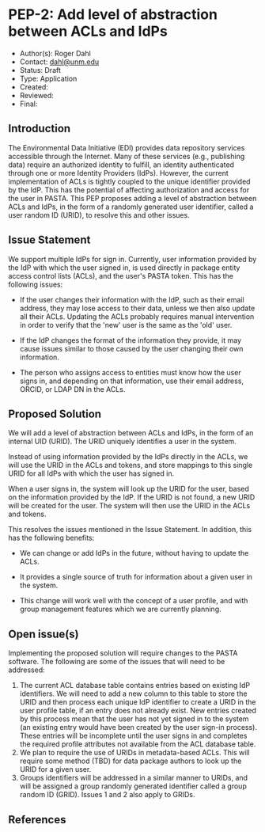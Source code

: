 # PEP-2: Add level of abstraction between ACLs and IdPs

- Author(s): Roger Dahl
- Contact: dahl@unm.edu
- Status: Draft
- Type: Application
- Created:
- Reviewed:
- Final:


## Introduction

The Environmental Data Initiative (EDI) provides data repository services accessible through the Internet. Many of these services (e.g., publishing data) require an authorized identity to fulfill, an identity authenticated through one or more Identity Providers (IdPs). However, the current implementation of ACLs is tightly coupled to the unique identifier provided by the IdP. This has the potential of affecting authorization and access for the user in PASTA. This PEP proposes adding a level of abstraction between ACLs and IdPs, in the form of a randomly generated user identifier, called a user random ID (URID), to resolve this and other issues.

## Issue Statement

We support multiple IdPs for sign in. Currently, user information provided by the IdP with which the user signed in, is used directly in package entity access control lists (ACLs), and the user's PASTA token. This has the following issues:

- If the user changes their information with the IdP, such as their email address, they may lose access to their data, unless we then also update all their ACLs. Updating the ACLs probably requires manual intervention in order to verify that the 'new' user is the same as the 'old' user.

- If the IdP changes the format of the information they provide, it may cause issues similar to those caused by the user changing their own information.

- The person who assigns access to entities must know how the user signs in, and depending on that information, use their email address, ORCID, or LDAP DN in the ACLs.

## Proposed Solution

We will add a level of abstraction between ACLs and IdPs, in the form of an internal UID (URID). The URID uniquely identifies a user in the system. 

Instead of using information provided by the IdPs directly in the ACLs, we will use the URID in the ACLs and tokens, and store mappings to this single URID for all IdPs with which the user has signed in.

When a user signs in, the system will look up the URID for the user, based on the information provided by the IdP. If the URID is not found, a new URID will be created for the user. The system will then use the URID in the ACLs and tokens.

This resolves the issues mentioned in the Issue Statement. In addition, this has the following benefits:

- We can change or add IdPs in the future, without having to update the ACLs.

- It provides a single source of truth for information about a given user in the system.

- This change will work well with the concept of a user profile, and with group management features which we are currently planning.


## Open issue(s)

Implementing the proposed solution will require changes to the PASTA software. The following are some of the issues that will need to be addressed:

1. The current ACL database table contains entries based on existing IdP identifiers. We will need to add a new column to this table to store the URID and then process each unique IdP identifier to create a URID in the user profile table, if an entry does not already exist. New entries created by this process mean that the user has not yet signed in to the system (an existing entry would have been created by the user sign-in process). These entries will be incomplete until the user signs in and completes the required profile attributes not available from the ACL database table.
2. We plan to require the use of URIDs in metadata-based ACLs. This will require some method (TBD) for data package authors to look up the URID for a given user. 
3. Groups identifiers will be addressed in a similar manner to URIDs, and will be assigned a group randomly generated identifier called a group random ID (GRID). Issues 1 and 2 also apply to GRIDs.

## References

